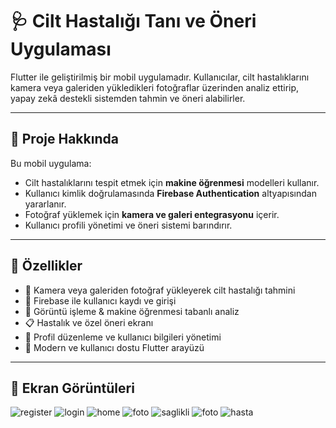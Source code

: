# 🩺 Cilt Hastalığı Tanı ve Öneri Uygulaması

Flutter ile geliştirilmiş bir mobil uygulamadır. Kullanıcılar, cilt hastalıklarını kamera veya galeriden yükledikleri fotoğraflar üzerinden analiz ettirip, yapay zekâ destekli sistemden tahmin ve öneri alabilirler.

---

## 🚀 Proje Hakkında

Bu mobil uygulama:
- Cilt hastalıklarını tespit etmek için **makine öğrenmesi** modelleri kullanır.
- Kullanıcı kimlik doğrulamasında **Firebase Authentication** altyapısından yararlanır.
- Fotoğraf yüklemek için **kamera ve galeri entegrasyonu** içerir.
- Kullanıcı profili yönetimi ve öneri sistemi barındırır.

---

## 📱 Özellikler

- 📸 Kamera veya galeriden fotoğraf yükleyerek cilt hastalığı tahmini
- 🔐 Firebase ile kullanıcı kaydı ve girişi
- 🧠 Görüntü işleme & makine öğrenmesi tabanlı analiz
- 📋 Hastalık ve özel öneri ekranı
- 👤 Profil düzenleme ve kullanıcı bilgileri yönetimi
- 🎨 Modern ve kullanıcı dostu Flutter arayüzü

---
## 📸 Ekran Görüntüleri
![register](proje/register.jpg)
![login](proje/login.jpg)
![home](proje/home.jpg)
![foto](fotocek2.jpg)
![saglikli](proje/saglikli.jpg)
![foto](fotocek.jpg)
![hasta](hasta.jpg)




